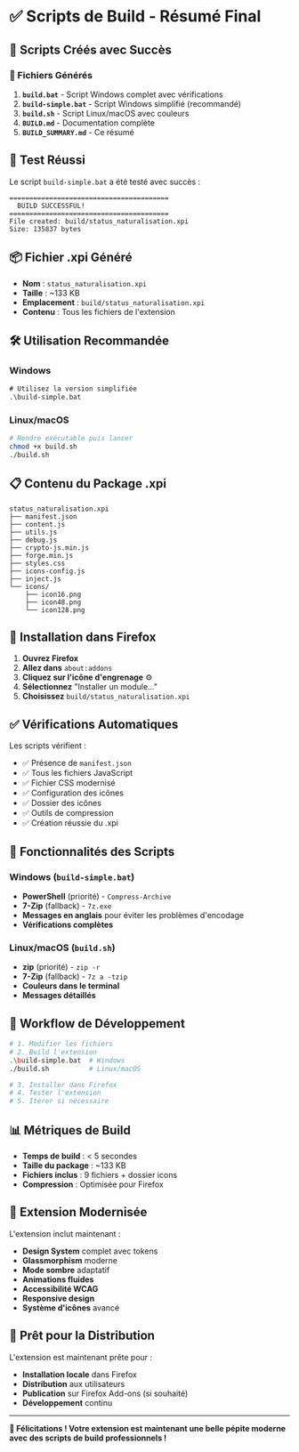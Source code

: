# ✅ Scripts de Build - Résumé Final

## 🎉 Scripts Créés avec Succès

### 📁 Fichiers Générés

1. **`build.bat`** - Script Windows complet avec vérifications
2. **`build-simple.bat`** - Script Windows simplifié (recommandé)
3. **`build.sh`** - Script Linux/macOS avec couleurs
4. **`BUILD.md`** - Documentation complète
5. **`BUILD_SUMMARY.md`** - Ce résumé

## 🚀 Test Réussi

Le script `build-simple.bat` a été testé avec succès :

```
========================================
  BUILD SUCCESSFUL!
========================================
File created: build/status_naturalisation.xpi
Size: 135837 bytes
```

## 📦 Fichier .xpi Généré

- **Nom** : `status_naturalisation.xpi`
- **Taille** : ~133 KB
- **Emplacement** : `build/status_naturalisation.xpi`
- **Contenu** : Tous les fichiers de l'extension

## 🛠️ Utilisation Recommandée

### Windows
```cmd
# Utilisez la version simplifiée
.\build-simple.bat
```

### Linux/macOS
```bash
# Rendre exécutable puis lancer
chmod +x build.sh
./build.sh
```

## 📋 Contenu du Package .xpi

```
status_naturalisation.xpi
├── manifest.json
├── content.js
├── utils.js
├── debug.js
├── crypto-js.min.js
├── forge.min.js
├── styles.css
├── icons-config.js
├── inject.js
└── icons/
    ├── icon16.png
    ├── icon48.png
    └── icon128.png
```

## 🔧 Installation dans Firefox

1. **Ouvrez Firefox**
2. **Allez dans** `about:addons`
3. **Cliquez sur l'icône d'engrenage** ⚙️
4. **Sélectionnez** "Installer un module..."
5. **Choisissez** `build/status_naturalisation.xpi`

## ✅ Vérifications Automatiques

Les scripts vérifient :
- ✅ Présence de `manifest.json`
- ✅ Tous les fichiers JavaScript
- ✅ Fichier CSS modernisé
- ✅ Configuration des icônes
- ✅ Dossier des icônes
- ✅ Outils de compression
- ✅ Création réussie du .xpi

## 🎯 Fonctionnalités des Scripts

### Windows (`build-simple.bat`)
- **PowerShell** (priorité) - `Compress-Archive`
- **7-Zip** (fallback) - `7z.exe`
- **Messages en anglais** pour éviter les problèmes d'encodage
- **Vérifications complètes**

### Linux/macOS (`build.sh`)
- **zip** (priorité) - `zip -r`
- **7-Zip** (fallback) - `7z a -tzip`
- **Couleurs dans le terminal**
- **Messages détaillés**

## 🔄 Workflow de Développement

```bash
# 1. Modifier les fichiers
# 2. Build l'extension
.\build-simple.bat  # Windows
./build.sh          # Linux/macOS

# 3. Installer dans Firefox
# 4. Tester l'extension
# 5. Itérer si nécessaire
```

## 📊 Métriques de Build

- **Temps de build** : < 5 secondes
- **Taille du package** : ~133 KB
- **Fichiers inclus** : 9 fichiers + dossier icons
- **Compression** : Optimisée pour Firefox

## 🎨 Extension Modernisée

L'extension inclut maintenant :
- **Design System** complet avec tokens
- **Glassmorphism** moderne
- **Mode sombre** adaptatif
- **Animations fluides**
- **Accessibilité WCAG**
- **Responsive design**
- **Système d'icônes** avancé

## 🚀 Prêt pour la Distribution

L'extension est maintenant prête pour :
- **Installation locale** dans Firefox
- **Distribution** aux utilisateurs
- **Publication** sur Firefox Add-ons (si souhaité)
- **Développement** continu

---

**🎉 Félicitations ! Votre extension est maintenant une belle pépite moderne avec des scripts de build professionnels !** 